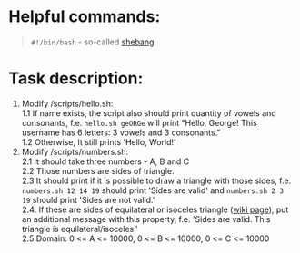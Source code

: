 # Helpful commands:

> `#!/bin/bash` - so-called [shebang](https://en.wikipedia.org/wiki/Shebang_(Unix))  
> 

# Task description:

1. Modify /scripts/hello.sh:  
    1.1 If name exists, the script also should print quantity of vowels and consonants, f.e. `hello.sh geORGe` will print "Hello, George! This username has 6 letters: 3 vowels and 3 consonants."  
    1.2 Otherwise, It still prints 'Hello, World!'
2. Modify /scripts/numbers.sh:  
    2.1 It should take three numbers - A, B and C  
    2.2 Those numbers are sides of triangle.  
    2.3 It should print if it is possible to draw a triangle with those sides, f.e. `numbers.sh 12 14 19` should print 'Sides are valid' and `numbers.sh 2 3 19` should print 'Sides are not valid.'  
    2.4. If these are sides of equilateral or isoceles triangle ([wiki page](https://en.wikipedia.org/wiki/Triangle)), put an additional message with this property, f.e. 'Sides are valid. This triangle is equilateral/isoceles.'  
    2.5 Domain: 0 <= A <= 10000, 0 <= B <= 10000, 0 <= C <= 10000  